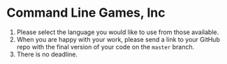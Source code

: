 # Command Line Games, Inc

1. Please select the language you would like to use from those available. 
2. When you are happy with your work, please send a link to your GitHub repo with the final version of your code on the `master` branch. 
3. There is no deadline. 
